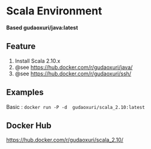 Scala Environment
===

**Based gudaoxuri/java:latest**

## Feature
1. Install Scala 2.10.x
1. @see https://hub.docker.com/r/gudaoxuri/java/
1. @see https://hub.docker.com/r/gudaoxuri/ssh/

## Examples

Basic : `docker run -P -d  gudaoxuri/scala_2.10:latest`

## Docker Hub

https://hub.docker.com/r/gudaoxuri/scala_2.10/
